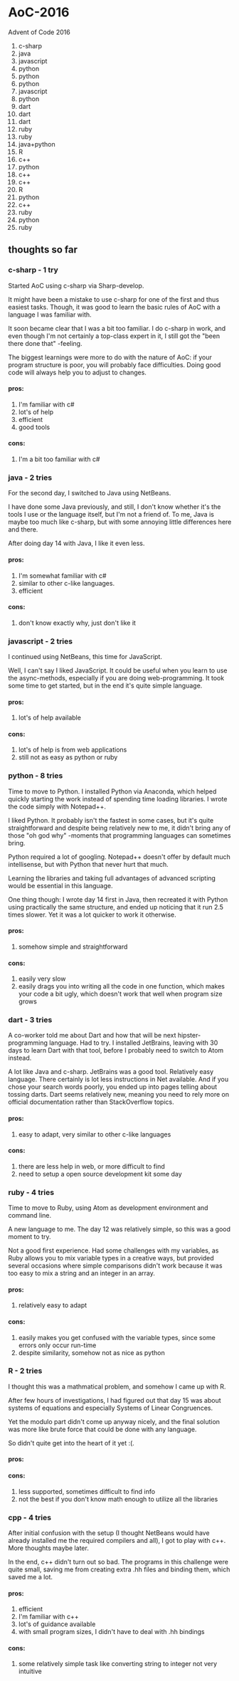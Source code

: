 # AoC-2016

Advent of Code 2016
1. c-sharp
2. java
3. javascript
4. python
5. python
6. python
7. javascript
8. python
9. dart
10. dart
11. dart
12. ruby
13. ruby
14. java+python
15. R
16. c++
17. python
18. c++
19. c++
20. R
21. python
22. c++
23. ruby
24. python
25. ruby

## thoughts so far

### c-sharp - 1 try
Started AoC using c-sharp via Sharp-develop.

It might have been a mistake to use c-sharp for one of the first and thus easiest tasks. Though, it was good to learn the basic rules of AoC with a language I was familiar with.

It soon became clear that I was a bit too familiar. I do c-sharp in work, and even though I'm not certainly a top-class expert in it, I still got the "been there done that" -feeling.

The biggest learnings were more to do with the nature of AoC: if your program structure is poor, you will probably face difficulties. Doing good code will always help you to adjust to changes.

#### pros:
1. I'm familiar with c#
1. lot's of help
1. efficient
1. good tools
#### cons:
1. I'm a bit too familiar with c#

### java - 2 tries
For the second day, I switched to Java using NetBeans.

I have done some Java previously, and still, I don't know whether it's the tools I use or the language itself, but I'm not a friend of. To me, Java is maybe too much like c-sharp, but with some annoying little differences here and there.

After doing day 14 with Java, I like it even less.

#### pros:
1. I'm somewhat familiar with c#
1. similar to other c-like languages.
1. efficient

#### cons:
1. don't know exactly why, just don't like it

### javascript - 2 tries
I continued using NetBeans, this time for JavaScript.

Well, I can't say I liked JavaScript. It could be useful when you learn to use the async-methods, especially if you are doing web-programming. It took some time to get started, but in the end it's quite simple language.

#### pros:
1. lot's of help available

#### cons:
1. lot's of help is from web applications
1. still not as easy as python or ruby

### python - 8 tries
Time to move to Python. I installed Python via Anaconda, which helped quickly starting the work instead of spending time loading libraries. I wrote the code simply with Notepad++.

I liked Python. It probably isn't the fastest in some cases, but it's quite straightforward and despite being relatively new to me, it didn't bring any of those "oh god why" -moments that programming languages can sometimes bring.

Python required a lot of googling. Notepad++ doesn't offer by default much intellisense, but with Python that never hurt that much.

Learning the libraries and taking full advantages of advanced scripting would be essential in this language.

One thing though: I wrote day 14 first in Java, then recreated it with Python using practically the same structure, and ended up noticing that it run 2.5 times slower. Yet it was a lot quicker to work it otherwise.

#### pros:
1. somehow simple and straightforward

#### cons:
1. easily very slow
1. easily drags you into writing all the code in one function, which makes your code a bit ugly, which doesn't work that well when program size grows

### dart - 3 tries
A co-worker told me about Dart and how that will be next hipster-programming language. Had to try. I installed JetBrains, leaving with 30 days to learn Dart with that tool, before I probably need to switch to Atom instead.

A lot like Java and c-sharp. JetBrains was a good tool. Relatively easy language. There certainly is lot less instructions in Net available. And if you chose your search words poorly, you ended up into pages telling about tossing darts. Dart seems relatively new, meaning you need to rely more on official documentation rather than StackOverflow topics.

#### pros:
1. easy to adapt, very similar to other c-like languages

#### cons:
1. there are less help in web, or more difficult to find
1. need to setup a open source development kit some day

### ruby - 4 tries
Time to move to Ruby, using Atom as development environment and command line.

A new language to me. The day 12 was relatively simple, so this was a good moment to try.

Not a good first experience. Had some challenges with my variables, as Ruby allows you to mix variable types in a creative ways, but provided several occasions where simple comparisons didn't work because it was too easy to mix a string and an integer in an array.

#### pros:
1. relatively easy to adapt

#### cons:
1. easily makes you get confused with the variable types, since some errors only occur run-time
1. despite similarity, somehow not as nice as python

### R - 2 tries
I thought this was a mathmatical problem, and somehow I came up with R.

After few hours of investigations, I had figured out that day 15 was about systems of equations and especially Systems of Linear Congruences.

Yet the modulo part didn't come up anyway nicely, and the final solution was more like brute force that could be done with any language.

So didn't quite get into the heart of it yet :(.

#### pros:

#### cons:
1. less supported, sometimes difficult to find info
1. not the best if you don't know math enough to utilize all the libraries

### cpp - 4 tries
After initial confusion with the setup (I thought NetBeans would have already installed me the required compilers and all), I got to play with c++. More thoughts maybe later.

In the end, c++ didn't turn out so bad. The programs in this challenge were quite small, saving me from creating extra .hh files and binding them, which saved me a lot.

#### pros:
1. efficient
1. I'm familiar with c++
1. lot's of guidance available
1. with small program sizes, I didn't have to deal with .hh bindings

#### cons:
1. some relatively simple task like converting string to integer not very intuitive

